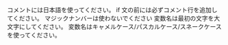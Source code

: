 コメントには日本語を使ってください。
if 文の前には必ずコメント行を追加してください。
マジックナンバーは使わないでください
変数名は最初の文字を大文字にしてください。
変数名はキャメルケース/パスカルケース/スネークケースを使ってください。

